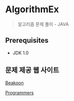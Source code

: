 # AlgorithmEx
> 알고리즘 문제 풀이 - JAVA


## Prerequisites
* JDK 1.0

## 문제 제공 웹 사이트
[Beakoon](https://www.acmicpc.net/)

[Programmers](https://programmers.co.kr/)
